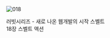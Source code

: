 ![018](https://github.com/user-attachments/assets/def13cbb-f39d-4917-94ad-8eb905de8b46)

러빗시리즈 - 새로 나온 웹개발의 시작 스벨트<br>
18장 스벨트 액션
